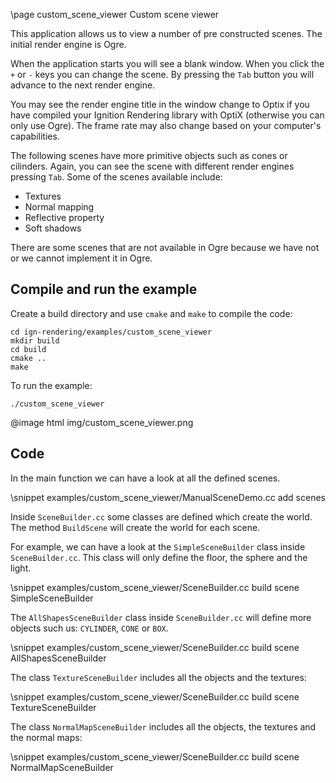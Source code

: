 \page custom_scene_viewer Custom scene viewer

This application allows us to view a number of pre constructed scenes.
The initial render engine is Ogre.

When the application starts you will see a blank window.
When you click the `+` or `-` keys you can change the scene.
By pressing the `Tab` button you will advance to the next render engine.

You may see the render engine title in the window change to Optix if you have compiled your Ignition Rendering library with OptiX (otherwise you can only use Ogre).
The frame rate may also change based on your computer's capabilities.

The following scenes have more primitive objects such as cones or cilinders. Again, you can see the scene with different render engines pressing `Tab`.
Some of the scenes available include:

 - Textures
 - Normal mapping
 - Reflective property
 - Soft shadows

There are some scenes that are not available in Ogre because we have not or we cannot implement it in Ogre.

## Compile and run the example

Create a build directory and use `cmake` and `make` to compile the code:

```{.sh}
cd ign-rendering/examples/custom_scene_viewer
mkdir build
cd build
cmake ..
make
```

To run the example:

```{.sh}
./custom_scene_viewer
```

@image html img/custom_scene_viewer.png

## Code

In the main function we can have a look at all the defined scenes.

\snippet examples/custom_scene_viewer/ManualSceneDemo.cc add scenes

Inside `SceneBuilder.cc` some classes are defined which create the world. The method `BuildScene` will create the world for each scene.

For example, we can have a look at the `SimpleSceneBuilder` class inside `SceneBuilder.cc`. This class will only define the floor, the sphere and the light.

\snippet examples/custom_scene_viewer/SceneBuilder.cc build scene SimpleSceneBuilder

The `AllShapesSceneBuilder` class inside `SceneBuilder.cc` will define more objects such us: `CYLINDER`, `CONE` or `BOX`.

\snippet examples/custom_scene_viewer/SceneBuilder.cc build scene AllShapesSceneBuilder

The class `TextureSceneBuilder` includes all the objects and the textures:

\snippet examples/custom_scene_viewer/SceneBuilder.cc build scene TextureSceneBuilder

The class `NormalMapSceneBuilder` includes all the objects, the textures and the normal maps:

\snippet examples/custom_scene_viewer/SceneBuilder.cc build scene NormalMapSceneBuilder
